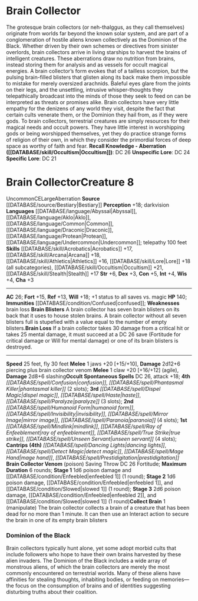 ﻿---
ac: '26'
alignment: CE
all_resistance: null
burrow_speed: null
charisma: '+3'
climb_speed: null
constitution: '+5'
creature_ability:
- Brain Blisters
- Brain Collector Venom
- Brain Loss
- Collect Brain
creature_family: null
description: "The grotesque brain collectors (or neh-thalggus, as they call themselves)\
  \ originate from worlds far beyond the known solar system, and are part of a conglomeration\
  \ of hostile aliens known collectively as the Dominion of the Black. Whether driven\
  \ by their own schemes or directives from sinister overlords, brain collectors arrive\
  \ in living starships to harvest the brains of intelligent creatures. These aberrations\
  \ draw no nutrition from brains, instead storing them for analysis and as vessels\
  \ for occult magical energies.<br/><br/> A brain collector\u2019s form evokes that\
  \ of a tailless scorpion, but the pulsing brain-filled blisters that glisten along\
  \ its back make them impossible to mistake for merely oversized arachnids. Baleful\
  \ eyes glare from the joints on their legs, and the unsettling, intrusive whisper-thoughts\
  \ they telepathically broadcast into the minds of those they seek to feed on can\
  \ be interpreted as threats or promises alike.<br/><br/> Brain collectors have very\
  \ little empathy for the denizens of any world they visit, despite the fact that\
  \ certain cults venerate them, or the Dominion they hail from, as if they were gods.\
  \ To brain collectors, terrestrial creatures are simply resources for their magical\
  \ needs and occult powers. They have little interest in worshipping gods or being\
  \ worshipped themselves, yet they do practice strange forms of religion of their\
  \ own, in which they consider the primordial forces of deep space as worthy of faith\
  \ and fear.<br/><br/><b><u>Recall Knowledge - Aberration</u> ( [[DATABASE/skill/Occultism|Occultism]]\
  \ )</b>: DC 26<br/><b><u>Unspecific Lore</u></b>: DC 24<br/><b><u>Specific Lore</u></b>:\
  \ DC 21"
dexterity: '+3'
element: null
fly_speed: '30'
fortitude: '+15'
hardness: null
hp: '140'
id: '57'
immunity:
- '[[DATABASE/condition/Confused|confused]]'
intelligence: '+4'
land_speed: '25'
language:
- '[[DATABASE/language/Abyssal|Abyssal]]'
- '[[DATABASE/language/Aklo|Aklo]]'
- '[[DATABASE/language/Common|Common]]'
- '[[DATABASE/language/Draconic|Draconic]]'
- '[[DATABASE/language/Protean|Protean]]'
- '[[DATABASE/language/Undercommon|Undercommon]] ; telepathy 100feet'
level: '8'
max_speed: '30'
name: Brain Collector
perception: '+18'
rarity: Uncommon
reflex: '+13'
resistance: null
rus_type_level: null
school: null
sense:
- darkvision
size: Large
skill:
- '[[DATABASE/skill/Acrobatics|Acrobatics]] +17'
- '[[DATABASE/skill/Arcana|Arcana]] +18'
- '[[DATABASE/skill/Athletics|Athletics]] +16'
- '[[DATABASE/skill/Lore|Lore]] +18'
- '[[DATABASE/skill/Occultism|Occultism]] +21'
- '[[DATABASE/skill/Stealth|Stealth]] +17'
source: '[[DATABASE/source/Bestiary|Bestiary]]'
speed:
- 25 feet
- fly 30 feet
spell:
- '[[DATABASE/spell/Confusion|Confusion]]'
- '[[DATABASE/spell/Dancing Lights|DancingLights]]'
- '[[DATABASE/spell/Detect Magic|Detect Magic]]'
- '[[DATABASE/spell/Dispel Magic|Dispel Magic]]'
- '[[DATABASE/spell/Haste|Haste]]'
- '[[DATABASE/spell/Humanoid Form|Humanoid Form]]'
- '[[DATABASE/spell/Invisibility|Invisibility]]'
- '[[DATABASE/spell/Mage Hand|Mage Hand]]'
- '[[DATABASE/spell/Mindlink|Mindlink]]'
- '[[DATABASE/spell/Mirror Image|MirrorImage]]'
- '[[DATABASE/spell/Paralyze|Paralyze]]'
- '[[DATABASE/spell/Paranoia|Paranoia]]'
- '[[DATABASE/spell/Phantasmal Killer|Phantasmal Killer]]'
- '[[DATABASE/spell/Prestidigitation|Prestidigitation]]'
- '[[DATABASE/spell/Ray of Enfeeblement|Ray of Enfeeblement]]'
- '[[DATABASE/spell/True Strike|True Strike]]'
- '[[DATABASE/spell/Unseen Servant|Unseen Servant]]'
strength: '+6'
strength_req: '6'
strongest_save:
- Will
swim_speed: null
trait:
- '[[DATABASE/trait/Aberration|Aberration]]'
- '[[DATABASE/trait/Uncommon|Uncommon]]'
type: Creature
vision: Darkvision
weakest_save:
- Reflex
weakness:
- brain loss
will: '+18'
wisdom: '+4'

---
# Brain Collector

The grotesque brain collectors (or neh-thalggus, as they call themselves) originate from worlds far beyond the known solar system, and are part of a conglomeration of hostile aliens known collectively as the Dominion of the Black. Whether driven by their own schemes or directives from sinister overlords, brain collectors arrive in living starships to harvest the brains of intelligent creatures. These aberrations draw no nutrition from brains, instead storing them for analysis and as vessels for occult magical energies.
 A brain collector’s form evokes that of a tailless scorpion, but the pulsing brain-filled blisters that glisten along its back make them impossible to mistake for merely oversized arachnids. Baleful eyes glare from the joints on their legs, and the unsettling, intrusive whisper-thoughts they telepathically broadcast into the minds of those they seek to feed on can be interpreted as threats or promises alike.
 Brain collectors have very little empathy for the denizens of any world they visit, despite the fact that certain cults venerate them, or the Dominion they hail from, as if they were gods. To brain collectors, terrestrial creatures are simply resources for their magical needs and occult powers. They have little interest in worshipping gods or being worshipped themselves, yet they do practice strange forms of religion of their own, in which they consider the primordial forces of deep space as worthy of faith and fear.
**Recall Knowledge - Aberration ([[DATABASE/skill/Occultism|Occultism]])**: DC 26
**Unspecific Lore**: DC 24
**Specific Lore**: DC 21

# Brain Collector<span class="item-type">Creature 8</span>

<span class="trait-uncommon item-trait">Uncommon</span><span class="trait-alignment item-trait">CE</span><span class="trait-size item-trait">Large</span><span class="item-trait">Aberration</span>
**Source** [[DATABASE/source/Bestiary|Bestiary]]
**Perception** +18; darkvision
**Languages** [[DATABASE/language/Abyssal|Abyssal]], [[DATABASE/language/Aklo|Aklo]], [[DATABASE/language/Common|Common]], [[DATABASE/language/Draconic|Draconic]], [[DATABASE/language/Protean|Protean]], [[DATABASE/language/Undercommon|Undercommon]]; telepathy 100 feet
**Skills** [[DATABASE/skill/Acrobatics|Acrobatics]] +17, [[DATABASE/skill/Arcana|Arcana]] +18, [[DATABASE/skill/Athletics|Athletics]] +16, [[DATABASE/skill/Lore|Lore]] +18 (all subcategories), [[DATABASE/skill/Occultism|Occultism]] +21, [[DATABASE/skill/Stealth|Stealth]] +17
**Str** +6, **Dex** +3, **Con** +5, **Int** +4, **Wis** +4, **Cha** +3

---
**AC** 26; **Fort** +15, **Ref** +13, **Will** +18; +1 status to all saves vs. magic
**HP** 140; **Immunities** [[DATABASE/condition/Confused|confused]];
 **Weaknesses** brain loss
<span class="in-box-ability">**Brain Blisters** A brain collector has seven brain blisters on its back that it uses to house stolen brains. A brain collector without all seven blisters full is stupefied with a value equal to the number of empty blisters.</span><span class="in-box-ability">**Brain Loss** If a brain collector takes 30 damage from a critical hit or takes 25 mental damage, it must succeed at a DC 26 save (Fortitude for critical damage or Will for mental damage) or one of its brain blisters is destroyed.</span>

---
**Speed** 25 feet, fly 30 feet
<span class="in-box-ability">**Melee** <span class="action-icon">1</span> jaws +20 [+15/+10], **Damage** 2d12+6 piercing plus brain collector venom
</span><span class="in-box-ability">**Melee** <span class="action-icon">1</span> claw +20 [+16/+12] (agile), **Damage** 2d8+6 slashing</span>**Occult Spontaneous Spells** DC 26, attack +18; **4th** _[[DATABASE/spell/Confusion|confusion]]_, _[[DATABASE/spell/Phantasmal Killer|phantasmal killer]]_ (2 slots); **3rd** _[[DATABASE/spell/Dispel Magic|dispel magic]]_, _[[DATABASE/spell/Haste|haste]]_, _[[DATABASE/spell/Paralyze|paralyze]]_ (3 slots); **2nd** _[[DATABASE/spell/Humanoid Form|humanoid form]]_, _[[DATABASE/spell/Invisibility|invisibility]]_, _[[DATABASE/spell/Mirror Image|mirror image]]_, _[[DATABASE/spell/Paranoia|paranoia]]_ (4 slots); **1st** _[[DATABASE/spell/Mindlink|mindlink]]_, _[[DATABASE/spell/Ray of Enfeeblement|ray of enfeeblement]]_, _[[DATABASE/spell/True Strike|true strike]]_, _[[DATABASE/spell/Unseen Servant|unseen servant]]_ (4 slots); **Cantrips** **(4th)** _[[DATABASE/spell/Dancing Lights|dancing lights]]_, _[[DATABASE/spell/Detect Magic|detect magic]]_, _[[DATABASE/spell/Mage Hand|mage hand]]_, _[[DATABASE/spell/Prestidigitation|prestidigitation]]_
<span class="in-box-ability">**Brain Collector Venom** (poison) Saving Throw DC 26 Fortitude; **Maximum Duration** 6 rounds; **Stage 1** 1d6 poison damage and [[DATABASE/condition/Enfeebled|enfeebled 1]] (1 round); **Stage 2** 1d6 poison damage, [[DATABASE/condition/Enfeebled|enfeebled 1]], and [[DATABASE/condition/Slowed|slowed 1]] (1 round); **Stage 3** 2d6 poison damage, [[DATABASE/condition/Enfeebled|enfeebled 2]], and [[DATABASE/condition/Slowed|slowed 1]] (1 round)</span><span class="in-box-ability">**Collect Brain** <span class="action-icon">1</span> (manipulate) The brain collector collects a brain of a creature that has been dead for no more than 1 minute. It can then use an Interact action to secure the brain in one of its empty brain blisters</span>

###  Dominion of the Black

Brain collectors typically hunt alone, yet some adopt morbid cults that include followers who hope to have their own brains harvested by these alien invaders. The Dominion of the Black includes a wide array of monstrous aliens, of which the brain collectors are merely the most commonly encountered on terrestrial worlds. Many of these aliens have affinities for stealing thoughts, inhabiting bodies, or feeding on memories—the focus on the consumption of brains and of identities suggesting disturbing truths about their coalition.